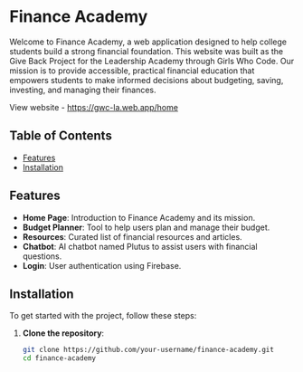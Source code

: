# Finance Academy

Welcome to Finance Academy, a web application designed to help college students build a strong financial foundation. This website was built as the Give Back Project for the Leadership Academy through Girls Who Code. Our mission is to provide accessible, practical financial education that empowers students to make informed decisions about budgeting, saving, investing, and managing their finances.

View website - https://gwc-la.web.app/home

## Table of Contents

- [Features](#features)
- [Installation](#installation)

## Features

- **Home Page**: Introduction to Finance Academy and its mission.
- **Budget Planner**: Tool to help users plan and manage their budget.
- **Resources**: Curated list of financial resources and articles.
- **Chatbot**: AI chatbot named Plutus to assist users with financial questions.
- **Login**: User authentication using Firebase.

## Installation

To get started with the project, follow these steps:

1. **Clone the repository**:
   ```sh
   git clone https://github.com/your-username/finance-academy.git
   cd finance-academy
